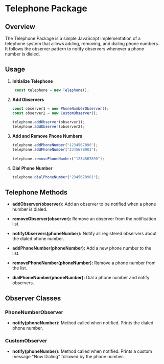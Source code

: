 # Telephone Package

## Overview

The Telephone Package is a simple JavaScript implementation of a telephone system that allows adding, removing, and dialing phone numbers. It follows the observer pattern to notify observers whenever a phone number is dialed.

## Usage


1. **Initialize Telephone**

    ```javascript
     const telephone = new Telephone();


2. **Add Observers**

    ```javascript
    const observer1 = new PhoneNumberObserver();
    const observer2 = new CustomObserver();
  
    telephone.addObserver(observer1);
    telephone.addObserver(observer2);

3. **Add and Remove Phone Numbers**

    ```javascript
    telephone.addPhoneNumber("1234567890");
    telephone.addPhoneNumber("2345678901");
  
    telephone.removePhoneNumber("1234567890");

4. **Dial Phone Number**
    ```javascript
    telephone.dialPhoneNumber("2345678901");

## Telephone Methods

- **addObserver(observer):** Add an observer to be notified when a phone number is dialed.

- **removeObserver(observer):** Remove an observer from the notification list.

- **notifyObservers(phoneNumber):** Notify all registered observers about the dialed phone number.

- **addPhoneNumber(phoneNumber):** Add a new phone number to the list.

- **removePhoneNumber(phoneNumber):** Remove a phone number from the list.

- **dialPhoneNumber(phoneNumber):** Dial a phone number and notify observers.

## Observer Classes

### PhoneNumberObserver

- **notify(phoneNumber):** Method called when notified. Prints the dialed phone number.

### CustomObserver

- **notify(phoneNumber):** Method called when notified. Prints a custom message "Now Dialing" followed by the phone number.
